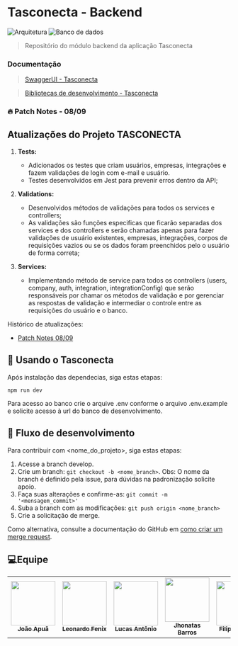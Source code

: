 # Tasconecta - Backend

![Arquitetura](https://img.shields.io/badge/Node.js-339933?style=for-the-badge&logo=nodedotjs&logoColor=white)
![Banco de dados](https://img.shields.io/badge/MongoDB-4EA94B?style=for-the-badge&logo=mongodb&logoColor=white)


> Repositório do módulo backend da aplicação Tasconecta 


### Documentação

> [SwaggerUI - Tasconecta](https://tascom-connectivity.herokuapp.com/api/aps-connectivity-docs/)

> [Bibliotecas de desenvolvimento - Tasconecta](https://www.notion.so/japuadev/Mapeamento-Libs-Tasconecta-5bc620fed272486983e47ecfd4880810)

### 🔥 Patch Notes - 08/09
## Atualizações do Projeto TASCONECTA 

1. **Tests:**
    - Adicionados os testes que criam usuários, empresas, integrações e fazem validações de login com e-mail e usuário.
    - Testes desenvolvidos em Jest para prevenir erros dentro da API;
     
2. **Validations:** 
    - Desenvolvidos métodos de validações para todos os services e controllers;
    - As validações são funções especificas que ficarão separadas dos services e dos controllers e serão chamadas apenas para fazer validações de usuário existentes, empresas, integrações, corpos de requisições vazios ou se os dados foram preenchidos pelo o usuário de forma correta;
    
3. **Services:** 
    - Implementando método de service para todos os controllers (users, company, auth, integration, integrationConfig) que serão responsáveis por chamar os métodos de validação e por gerenciar as respostas de validação e intermediar o controle entre as requisições do usuário e o banco. 


Histórico de atualizações:

- [Patch Notes 08/09](https://www.notion.so/japuadev/Patch-Notes-Tasconecta-6d329e238d9b45ada80052f5d63997e7)


## 📝 Usando o Tasconecta

Após instalação das dependecias, siga estas etapas:

```
npm run dev
```

Para acesso ao banco crie o arquive .env conforme o arquivo .env.example e solicite acesso à url do banco de desenvolvimento.

## 📝 Fluxo de desenvolvimento

Para contribuir com <nome_do_projeto>, siga estas etapas:

1. Acesse a branch develop.
2. Crie um branch: `git checkout -b <nome_branch>`. Obs: O nome da branch é definido pela issue, para dúvidas na padronização solicite apoio.
3. Faça suas alterações e confirme-as: `git commit -m '<mensagem_commit>'`
4. Suba a branch com as modificações: `git push origin <nome_branch>`
5. Crie a solicitação de merge.

Como alternativa, consulte a documentação do GitHub em [como criar um merge request](https://help.github.com/en/github/collaborating-with-issues-and-pull-requests/creating-a-pull-request).

## 💻Equipe



<table>
  <tr>
    <td align="center">
      <a href="#">
        <img src="https://gitlab.com/uploads/-/system/user/avatar/9761629/avatar.png?width=400" width="100px;" /><br>
        <sub>
          <b>João Apuã</b>
        </sub>
      </a>
    </td>
    <td align="center">
      <a href="#">
        <img src="https://gitlab.com/uploads/-/system/user/avatar/8663499/avatar.png?width=400" width="100px;" /><br>
        <sub>
          <b>Leonardo Fenix</b>
        </sub>
      </a>
    </td>
    <td align="center">
      <a href="#">
        <img src="https://secure.gravatar.com/avatar/bcd0a97c8a211cd47532b0df19da62ba?s=800&d=identicon" width="100px;" /><br>
        <sub>
          <b>Lucas Antônio</b>
        </sub>
      </a>
    </td>
    <td align="center">
      <a href="#">
        <img src="https://gitlab.com/uploads/-/system/user/avatar/9242537/avatar.png?width=400" width="100px;" /><br>
        <sub>
          <b>Jhonatas Barros</b>
        </sub>
      </a>
    </td>
    <td align="center">
      <a href="#">
        <img src="https://gitlab.com/uploads/-/system/user/avatar/9519901/avatar.png?width=400" width="100px;" /><br>
        <sub>
          <b>Filipe Izidorio</b>
        </sub>
      </a>
    </td>
  </tr>
</table>


